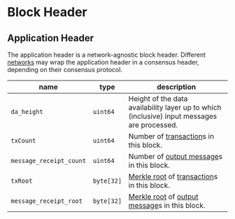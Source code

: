 # Block Header

## Application Header

The application header is a network-agnostic block header. Different [networks](../network/index.md) may wrap the application header in a consensus header, depending on their consensus protocol.

name                    | type       | description
------------------------|------------|-----------------------------------------------------------------------------------------------------------------------------------------
`da_height`             | `uint64`   | Height of the data availability layer up to which (inclusive) input messages are processed.
`txCount`               | `uint64`   | Number of [transaction](./tx_format/transaction.md)s in this block.
`message_receipt_count` | `uint64`   | Number of [output message](../protocol/abi/receipts.md#messageout_receipt)s in this block.
`txRoot`                | `byte[32]` | [Merkle root](./cryptographic_primitives.md#binary-merkle-tree) of [transaction](./tx_format/transaction.md)s in this block.
`message_receipt_root`  | `byte[32]` | [Merkle root](./cryptographic_primitives.md#binary-merkle-tree) of [output message](./tx_format/output.md#outputmessage)s in this block.
